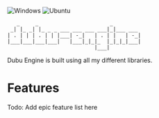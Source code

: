 ![Windows](https://github.com/Husenap/dubu-engine/workflows/Windows/badge.svg)
![Ubuntu](https://github.com/Husenap/dubu-engine/workflows/Ubuntu/badge.svg)

```
   _     _                       _         
 _| |_ _| |_ _ _ ___ ___ ___ ___|_|___ ___ 
| . | | | . | | |___| -_|   | . | |   | -_|
|___|___|___|___|   |___|_|_|_  |_|_|_|___|
                            |___|          
```

Dubu Engine is built using all my different libraries.

# Features

Todo: Add epic feature list here